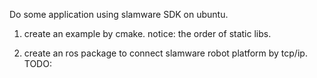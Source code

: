 Do some application using slamware SDK on ubuntu.
1. create an example by cmake.
	notice: the order of static libs.
 
2. create an ros package to connect slamware robot platform by tcp/ip. 
	TODO:

